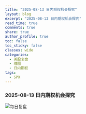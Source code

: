 ```yaml
---
title: "2025-08-13 日内期权机会探究"
layout: blog
excerpt: "2025-08-13 日内期权机会探究"
read_time: true
comments: true
share: true
author_profile: true
toc: false
toc_sticky: false
classes: wide
categories:
  - 美股复盘
  - 缠图
  - 日内期权
tags:
  - SPX
---
```


### 2025-08-13 日内期权机会探究

![每日复盘](https://image.olim.cc/2025/2025-08-13-期权机会探究.jpg)

